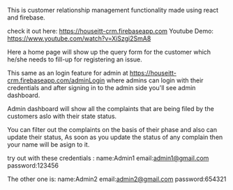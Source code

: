 This is customer relationship management functionality made using react and firebase.

check it out here: https://houseitt-crm.firebaseapp.com
Youtube Demo: https://www.youtube.com/watch?v=XiSzgi2SmA8

Here a home page will show up the query form for the customer which he/she needs to fill-up for registering an issue.

This same as an login feature for admin at https://houseitt-crm.firebaseapp.com/adminLogin where admins can login with their credentials and after signing in to the admin side you'll see admin dashboard.

Admin dashboard will show all the complaints that are being filed by the customers aslo with their state status.

You can filter out the complaints on the basis of their phase and also can update their status, As soon as you update the status of any complain then your name will be asign to it.

try out with these credentials :
name:Admin1
email:admin1@gmail.com
password:123456

The other one is:
name:Admin2
email:admin2@gmail.com
password:654321
